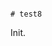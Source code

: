                                                                                                                                                                                                                                                                                                                                                                                                                                                                                                              # test8

Init.
